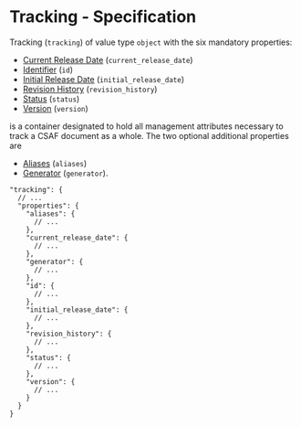 # Tracking - Specification

Tracking (`tracking`) of value type `object` with the six mandatory properties:

* [Current Release Date](tracking/current_release_date-spec.en.md) (`current_release_date`)
* [Identifier](tracking/id-spec.en.md) (`id`)
* [Initial Release Date](tracking/initial_release_date-spec.en.md) (`initial_release_date`)
* [Revision History](tracking/revision_history-spec.en.md) (`revision_history`)
* [Status](tracking/status-spec.en.md) (`status`)
* [Version](tracking/version-spec.en.md) (`version`)

is a container designated to hold all management attributes necessary to track a CSAF document as a whole.
The two optional additional properties are

* [Aliases](tracking/aliases-spec.en.md) (`aliases`)
* [Generator](tracking/generator-spec.en.md) (`generator`).

```
"tracking": {
  // ...
  "properties": {
    "aliases": {
      // ...
    },
    "current_release_date": {
      // ...
    },
    "generator": {
      // ...
    },
    "id": {
      // ...
    },
    "initial_release_date": {
      // ...
    },
    "revision_history": {
      // ...
    },
    "status": {
      // ...
    },
    "version": {
      // ...
    }
  }
}
```
